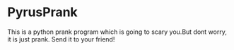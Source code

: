 # PyrusPrank
This is a python prank program which is going to scary you.But dont worry, it is just  prank. Send it to your friend!
